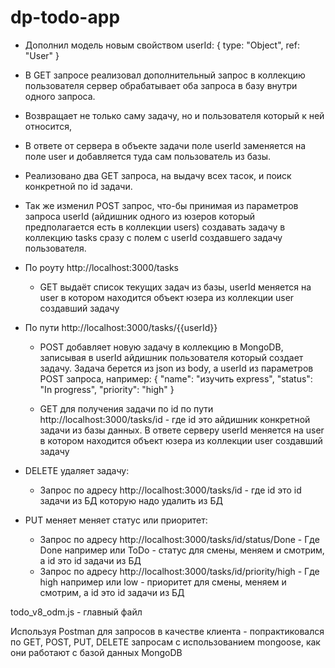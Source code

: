 # dp-todo-app

-   Дополнил модель новым свойством userId: { type: "Object", ref: "User" }
-   В GET запросе реализовал дополнительный запрос в коллекцию пользователя сервер обрабатывает оба запроса в базу внутри одного запроса.
-   Возвращает не только саму задачу, но и пользователя который к ней относится,
-   В ответе от сервера в объекте задачи поле userId заменяется на поле user и добавляется туда сам пользователь из базы.
-   Реализовано два GET запроса, на выдачу всех тасок, и поиск конкретной по id задачи.

-   Так же изменил POST запрос, что-бы принимая из параметров запроса userId (айдишник одного из юзеров который предполагается есть в коллекции users) создавать задачу в коллекцию tasks сразу с полем с userId создавшего задачу пользователя.

-   По роуту http://localhost:3000/tasks

    -   GET выдаёт список текущих задач из базы, userId меняется на user в котором находится объект юзера из коллекции user создавший задачу

-   По пути http://localhost:3000/tasks/{{userId}}

    -   POST добавляет новую задачу в коллекцию в MongoDB, записывая в userId айдишник пользователя который создает задачу. Задача берется из json из body, а userId из параметров
        POST запроса, например:
        {
        "name": "изучить express",
        "status": "In progress",
        "priority": "high"
        }

    -   GET для получения задачи по id по пути http://localhost:3000/tasks/id - где id это айдишник конкретной задачи из базы данных. В ответе серверу userId меняется на user в котором находится объект юзера из коллекции user создавший задачу

-   DELETE удаляет задачу:

    -   Запрос по адресу http://localhost:3000/tasks/id - где id это id задачи из БД которую надо удалить из БД

-   PUT меняет меняет статус или приоритет:
    -   Запрос по адресу http://localhost:3000/tasks/id/status/Done - Где Done например или ToDo - статус для смены, меняем и смотрим, а id это id задачи из БД
    -   Запрос по адресу http://localhost:3000/tasks/id/priority/high - Где high например или low - приоритет для смены, меняем и смотрим, а id это id задачи из БД

todo_v8_odm.js - главный файл

Используя Postman для запросов в качестве клиента - попрактиковался по GET, POST, PUT, DELETE запросам с использованием mongoose, как они работают с базой данных MongoDB
